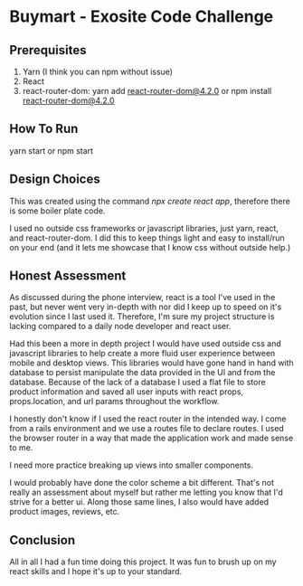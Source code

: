 # Buymart - Exosite Code Challenge
## Prerequisites
1. Yarn (I think you can npm without issue)
2. React
3. react-router-dom: yarn add react-router-dom@4.2.0 or npm install react-router-dom@4.2.0

## How To Run
yarn start
or
npm start

## Design Choices
This was created using the command _npx_ _create_ _react_ _app_, therefore there is some boiler plate code.

I used no outside css frameworks or javascript libraries, just yarn, react, and react-router-dom.  I did this to keep things light and easy to install/run on your end (and it lets me showcase that I know css without outside help.)

## Honest Assessment

As discussed during the phone interview, react is a tool I've used in the past, but never went very in-depth with nor did I keep up to speed on it's evolution since I last used it.  Therefore, I'm sure my project structure is lacking compared to a daily node developer and react user.

Had this been a more in depth project I would have used outside css and javascript libraries to help create a more fluid user experience between mobile and desktop views.  This libraries would have gone hand in hand with database to persist manipulate the data provided in the UI and from the database.  Because of the lack of a database I used a flat file to store product information and saved all user inputs with react props, props.location, and url params throughout the workflow.

I honestly don't know if I used the react router in the intended way.  I come from a rails environment and we use a routes file to declare routes.  I used the browser router in a way that made the application work and made sense to me.

I need more practice breaking up views into smaller components.

I would probably have done the color scheme a bit different.  That's not really an assessment about myself but rather me letting you know that I'd strive for a better ui.  Along those same lines, I also would have added product images, reviews, etc.

## Conclusion

All in all I had a fun time doing this project.  It was fun to brush up on my react skills and I hope it's up to your standard.